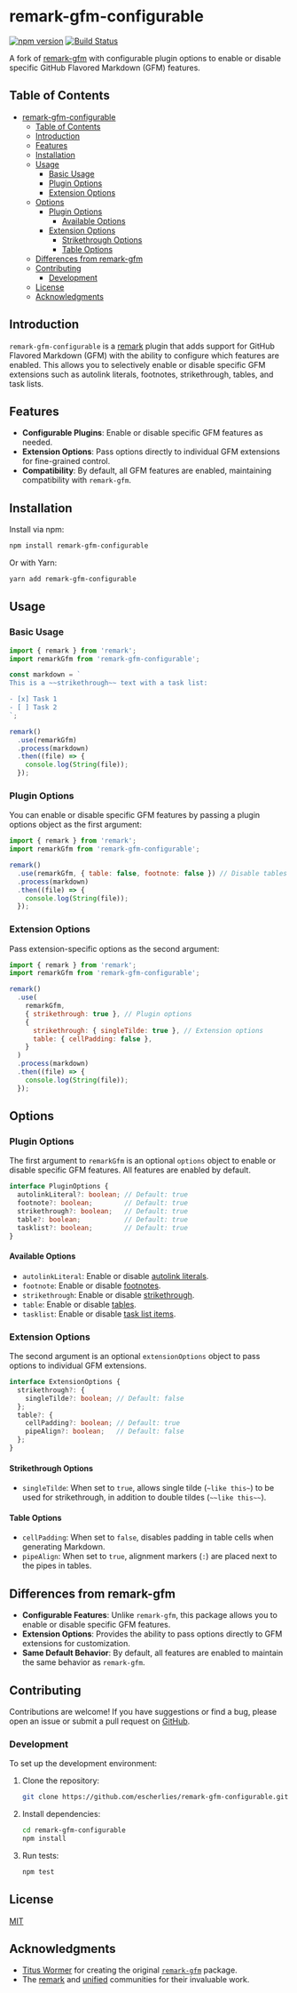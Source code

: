 # remark-gfm-configurable

[![npm version](https://badge.fury.io/js/remark-gfm-configurable.svg)](https://www.npmjs.com/package/remark-gfm-configurable)
[![Build Status](https://github.com/escherlies/remark-gfm-configurable/actions/workflows/ci.yml/badge.svg)](https://github.com/escherlies/remark-gfm-configurable/actions)

A fork of [remark-gfm](https://github.com/remarkjs/remark-gfm) with configurable plugin options to enable or disable specific GitHub Flavored Markdown (GFM) features.

## Table of Contents

- [remark-gfm-configurable](#remark-gfm-configurable)
  - [Table of Contents](#table-of-contents)
  - [Introduction](#introduction)
  - [Features](#features)
  - [Installation](#installation)
  - [Usage](#usage)
    - [Basic Usage](#basic-usage)
    - [Plugin Options](#plugin-options)
    - [Extension Options](#extension-options)
  - [Options](#options)
    - [Plugin Options](#plugin-options-1)
      - [Available Options](#available-options)
    - [Extension Options](#extension-options-1)
      - [Strikethrough Options](#strikethrough-options)
      - [Table Options](#table-options)
  - [Differences from remark-gfm](#differences-from-remark-gfm)
  - [Contributing](#contributing)
    - [Development](#development)
  - [License](#license)
  - [Acknowledgments](#acknowledgments)

## Introduction

`remark-gfm-configurable` is a [remark](https://github.com/remarkjs/remark) plugin that adds support for GitHub Flavored Markdown (GFM) with the ability to configure which features are enabled. This allows you to selectively enable or disable specific GFM extensions such as autolink literals, footnotes, strikethrough, tables, and task lists.

## Features

- **Configurable Plugins**: Enable or disable specific GFM features as needed.
- **Extension Options**: Pass options directly to individual GFM extensions for fine-grained control.
- **Compatibility**: By default, all GFM features are enabled, maintaining compatibility with `remark-gfm`.

## Installation

Install via npm:

```sh
npm install remark-gfm-configurable
```

Or with Yarn:

```sh
yarn add remark-gfm-configurable
```

## Usage

### Basic Usage

```js
import { remark } from 'remark';
import remarkGfm from 'remark-gfm-configurable';

const markdown = `
This is a ~~strikethrough~~ text with a task list:

- [x] Task 1
- [ ] Task 2
`;

remark()
  .use(remarkGfm)
  .process(markdown)
  .then((file) => {
    console.log(String(file));
  });
```

### Plugin Options

You can enable or disable specific GFM features by passing a plugin options object as the first argument:

```js
import { remark } from 'remark';
import remarkGfm from 'remark-gfm-configurable';

remark()
  .use(remarkGfm, { table: false, footnote: false }) // Disable tables and footnotes
  .process(markdown)
  .then((file) => {
    console.log(String(file));
  });
```

### Extension Options

Pass extension-specific options as the second argument:

```js
import { remark } from 'remark';
import remarkGfm from 'remark-gfm-configurable';

remark()
  .use(
    remarkGfm,
    { strikethrough: true }, // Plugin options
    {
      strikethrough: { singleTilde: true }, // Extension options
      table: { cellPadding: false },
    }
  )
  .process(markdown)
  .then((file) => {
    console.log(String(file));
  });
```

## Options

### Plugin Options

The first argument to `remarkGfm` is an optional `options` object to enable or disable specific GFM features. All features are enabled by default.

```ts
interface PluginOptions {
  autolinkLiteral?: boolean; // Default: true
  footnote?: boolean;        // Default: true
  strikethrough?: boolean;   // Default: true
  table?: boolean;           // Default: true
  tasklist?: boolean;        // Default: true
}
```

#### Available Options

- `autolinkLiteral`: Enable or disable [autolink literals](https://github.github.com/gfm/#autolinks).
- `footnote`: Enable or disable [footnotes](https://github.github.com/gfm/#footnotes).
- `strikethrough`: Enable or disable [strikethrough](https://github.github.com/gfm/#strikethrough-extension-).
- `table`: Enable or disable [tables](https://github.github.com/gfm/#tables-extension-).
- `tasklist`: Enable or disable [task list items](https://github.github.com/gfm/#task-list-items-extension-).

### Extension Options

The second argument is an optional `extensionOptions` object to pass options to individual GFM extensions.

```ts
interface ExtensionOptions {
  strikethrough?: {
    singleTilde?: boolean; // Default: false
  };
  table?: {
    cellPadding?: boolean; // Default: true
    pipeAlign?: boolean;   // Default: false
  };
}
```

#### Strikethrough Options

- `singleTilde`: When set to `true`, allows single tilde (`~like this~`) to be used for strikethrough, in addition to double tildes (`~~like this~~`).

#### Table Options

- `cellPadding`: When set to `false`, disables padding in table cells when generating Markdown.
- `pipeAlign`: When set to `true`, alignment markers (`:`) are placed next to the pipes in tables.

## Differences from remark-gfm

- **Configurable Features**: Unlike `remark-gfm`, this package allows you to enable or disable specific GFM features.
- **Extension Options**: Provides the ability to pass options directly to GFM extensions for customization.
- **Same Default Behavior**: By default, all features are enabled to maintain the same behavior as `remark-gfm`.

## Contributing

Contributions are welcome! If you have suggestions or find a bug, please open an issue or submit a pull request on [GitHub](https://github.com/escherlies/remark-gfm-configurable).

### Development

To set up the development environment:

1. Clone the repository:

   ```sh
   git clone https://github.com/escherlies/remark-gfm-configurable.git
   ```

2. Install dependencies:

   ```sh
   cd remark-gfm-configurable
   npm install
   ```

3. Run tests:

   ```sh
   npm test
   ```

## License

[MIT](LICENSE)

## Acknowledgments

- [Titus Wormer](https://github.com/wooorm) for creating the original [`remark-gfm`](https://github.com/remarkjs/remark-gfm) package.
- The [remark](https://github.com/remarkjs/remark) and [unified](https://github.com/unifiedjs/unified) communities for their invaluable work.
